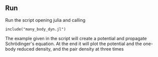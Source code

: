 ## Run
Run the script opening julia and calling
```
include("many_body_dyn.jl")
```
The example given in the script will create a potential and propagate Schrödinger's equation. At the end it will plot the potential and the one-body reduced density, and the pair density at three times
